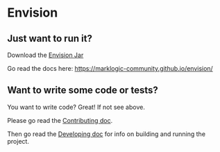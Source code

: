 # Envision

## Just want to run it?

Download the [Envision Jar][jar]

Go read the docs here: https://marklogic-community.github.io/envision/

## Want to write some code or tests?
You want to write code? Great! If not see above.

Please go read the [Contributing doc](./CONTRIBUTING.md).

Then go read the [Developing doc](./DEVELOPING.md) for info on building and running the project.


[jar]: https://github.com/marklogic-community/envision/releases/download/v1.0.4/envision-1.0.4.jar

